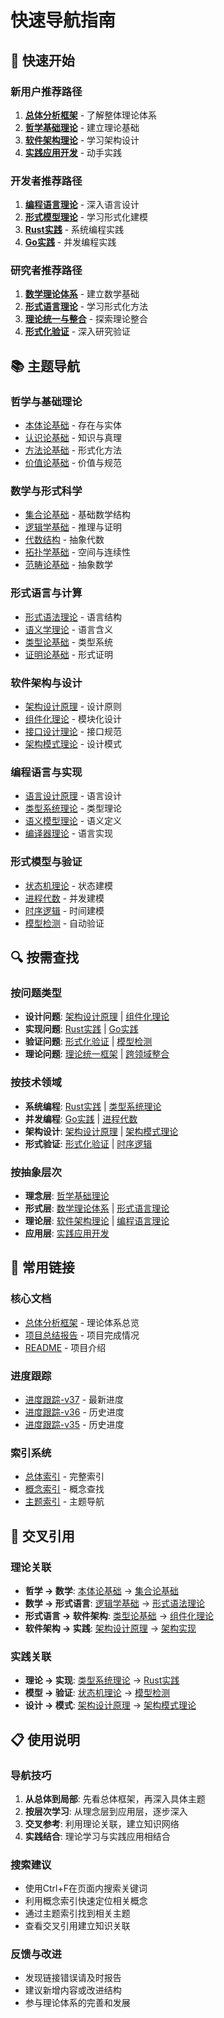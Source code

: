 # 快速导航指南

## 🚀 快速开始

### 新用户推荐路径

1. **[总体分析框架](./00-总体分析框架-v34.md)** - 了解整体理论体系
2. **[哲学基础理论](./01-哲学基础理论/)** - 建立理论基础
3. **[软件架构理论](./04-软件架构理论/)** - 学习架构设计
4. **[实践应用开发](./08-实践应用开发/)** - 动手实践

### 开发者推荐路径

1. **[编程语言理论](./05-编程语言理论/)** - 深入语言设计
2. **[形式模型理论](./06-形式模型理论/)** - 学习形式化建模
3. **[Rust实践](./08-实践应用开发/01-Rust实践.md)** - 系统编程实践
4. **[Go实践](./08-实践应用开发/02-Go实践.md)** - 并发编程实践

### 研究者推荐路径

1. **[数学理论体系](./02-数学理论体系/)** - 建立数学基础
2. **[形式语言理论](./03-形式语言理论/)** - 学习形式化方法
3. **[理论统一与整合](./07-理论统一与整合/)** - 探索理论整合
4. **[形式化验证](./07-理论统一与整合/03-形式化验证.md)** - 深入研究验证

## 📚 主题导航

### 哲学与基础理论

- [本体论基础](./01-哲学基础理论/01-本体论基础.md) - 存在与实体
- [认识论基础](./01-哲学基础理论/02-认识论基础.md) - 知识与真理
- [方法论基础](./01-哲学基础理论/03-方法论基础.md) - 形式化方法
- [价值论基础](./01-哲学基础理论/04-价值论基础.md) - 价值与规范

### 数学与形式科学

- [集合论基础](./02-数学理论体系/01-集合论基础.md) - 基础数学结构
- [逻辑学基础](./02-数学理论体系/02-逻辑学基础.md) - 推理与证明
- [代数结构](./02-数学理论体系/03-代数结构.md) - 抽象代数
- [拓扑学基础](./02-数学理论体系/04-拓扑学基础.md) - 空间与连续性
- [范畴论基础](./02-数学理论体系/05-范畴论基础.md) - 抽象数学

### 形式语言与计算

- [形式语法理论](./03-形式语言理论/01-形式语法理论.md) - 语言结构
- [语义学理论](./03-形式语言理论/02-语义学理论.md) - 语言含义
- [类型论基础](./03-形式语言理论/03-类型论基础.md) - 类型系统
- [证明论基础](./03-形式语言理论/04-证明论基础.md) - 形式证明

### 软件架构与设计

- [架构设计原理](./04-软件架构理论/01-架构设计原理.md) - 设计原则
- [组件化理论](./04-软件架构理论/02-组件化理论.md) - 模块化设计
- [接口设计理论](./04-软件架构理论/03-接口设计理论.md) - 接口规范
- [架构模式理论](./04-软件架构理论/04-架构模式理论.md) - 设计模式

### 编程语言与实现

- [语言设计原理](./05-编程语言理论/01-语言设计原理.md) - 语言设计
- [类型系统理论](./05-编程语言理论/02-类型系统理论.md) - 类型理论
- [语义模型理论](./05-编程语言理论/03-语义模型理论.md) - 语义定义
- [编译器理论](./05-编程语言理论/04-编译器理论.md) - 语言实现

### 形式模型与验证

- [状态机理论](./06-形式模型理论/01-状态机理论.md) - 状态建模
- [进程代数](./06-形式模型理论/02-进程代数.md) - 并发建模
- [时序逻辑](./06-形式模型理论/03-时序逻辑.md) - 时间建模
- [模型检测](./06-形式模型理论/04-模型检测.md) - 自动验证

## 🔍 按需查找

### 按问题类型

- **设计问题**: [架构设计原理](./04-软件架构理论/01-架构设计原理.md) | [组件化理论](./04-软件架构理论/02-组件化理论.md)
- **实现问题**: [Rust实践](./08-实践应用开发/01-Rust实践.md) | [Go实践](./08-实践应用开发/02-Go实践.md)
- **验证问题**: [形式化验证](./07-理论统一与整合/03-形式化验证.md) | [模型检测](./06-形式模型理论/04-模型检测.md)
- **理论问题**: [理论统一框架](./07-理论统一与整合/01-理论统一框架.md) | [跨领域整合](./07-理论统一与整合/02-跨领域整合.md)

### 按技术领域

- **系统编程**: [Rust实践](./08-实践应用开发/01-Rust实践.md) | [类型系统理论](./05-编程语言理论/02-类型系统理论.md)
- **并发编程**: [Go实践](./08-实践应用开发/02-Go实践.md) | [进程代数](./06-形式模型理论/02-进程代数.md)
- **架构设计**: [架构设计原理](./04-软件架构理论/01-架构设计原理.md) | [架构模式理论](./04-软件架构理论/04-架构模式理论.md)
- **形式验证**: [形式化验证](./07-理论统一与整合/03-形式化验证.md) | [时序逻辑](./06-形式模型理论/03-时序逻辑.md)

### 按抽象层次

- **理念层**: [哲学基础理论](./01-哲学基础理论/)
- **形式层**: [数学理论体系](./02-数学理论体系/) | [形式语言理论](./03-形式语言理论/)
- **理论层**: [软件架构理论](./04-软件架构理论/) | [编程语言理论](./05-编程语言理论/)
- **应用层**: [实践应用开发](./08-实践应用开发/)

## 🎯 常用链接

### 核心文档

- [总体分析框架](./00-总体分析框架-v34.md) - 理论体系总览
- [项目总结报告](./项目总结报告.md) - 项目完成情况
- [README](./README.md) - 项目介绍

### 进度跟踪

- [进度跟踪-v37](./进度跟踪-v37.md) - 最新进度
- [进度跟踪-v36](./进度跟踪-v36.md) - 历史进度
- [进度跟踪-v35](./进度跟踪-v35.md) - 历史进度

### 索引系统

- [总体索引](./00-总体索引.md) - 完整索引
- [概念索引](./01-概念索引.md) - 概念查找
- [主题索引](./12.01-主题索引.md) - 主题导航

## 🔗 交叉引用

### 理论关联

- **哲学 → 数学**: [本体论基础](./01-哲学基础理论/01-本体论基础.md) → [集合论基础](./02-数学理论体系/01-集合论基础.md)
- **数学 → 形式语言**: [逻辑学基础](./02-数学理论体系/02-逻辑学基础.md) → [形式语法理论](./03-形式语言理论/01-形式语法理论.md)
- **形式语言 → 软件架构**: [类型论基础](./03-形式语言理论/03-类型论基础.md) → [组件化理论](./04-软件架构理论/02-组件化理论.md)
- **软件架构 → 实践**: [架构设计原理](./04-软件架构理论/01-架构设计原理.md) → [架构实现](./08-实践应用开发/03-架构实现.md)

### 实践关联

- **理论 → 实现**: [类型系统理论](./05-编程语言理论/02-类型系统理论.md) → [Rust实践](./08-实践应用开发/01-Rust实践.md)
- **模型 → 验证**: [状态机理论](./06-形式模型理论/01-状态机理论.md) → [模型检测](./06-形式模型理论/04-模型检测.md)
- **设计 → 模式**: [架构设计原理](./04-软件架构理论/01-架构设计原理.md) → [架构模式理论](./04-软件架构理论/04-架构模式理论.md)

## 📋 使用说明

### 导航技巧

1. **从总体到局部**: 先看总体框架，再深入具体主题
2. **按层次学习**: 从理念层到应用层，逐步深入
3. **交叉参考**: 利用理论关联，建立知识网络
4. **实践结合**: 理论学习与实践应用相结合

### 搜索建议

- 使用Ctrl+F在页面内搜索关键词
- 利用概念索引快速定位相关概念
- 通过主题索引找到相关主题
- 查看交叉引用建立知识关联

### 反馈与改进

- 发现链接错误请及时报告
- 建议新增内容或改进结构
- 参与理论体系的完善和发展
